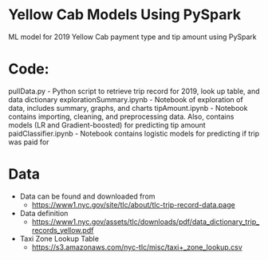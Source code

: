 # Yellow Cab Models Using PySpark
ML model for 2019 Yellow Cab payment type and tip amount using PySpark

# Code:
pullData.py -  Python script to retrieve trip record for 2019, look up table, and data dictionary
explorationSummary.ipynb - Notebook of exploration of data, includes summary, graphs, and charts
tipAmount.ipynb - Notebook contains importing, cleaning, and preprocessing data. Also, contains models (LR and Gradient-boosted) for predicting tip amount
paidClassifier.ipynb - Notebook contains logistic models for predicting if trip was paid for

# Data
- Data can be found and downloaded from
  - https://www1.nyc.gov/site/tlc/about/tlc-trip-record-data.page
- Data definition 
  - https://www1.nyc.gov/assets/tlc/downloads/pdf/data_dictionary_trip_records_yellow.pdf
- Taxi Zone Lookup Table
  - https://s3.amazonaws.com/nyc-tlc/misc/taxi+_zone_lookup.csv
